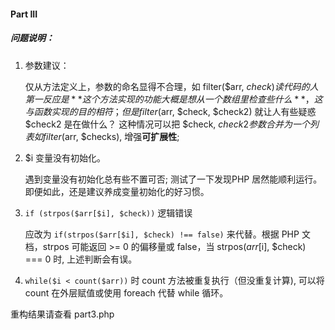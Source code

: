 #### Part III

##### 问题说明：

1. 参数建议：

   仅从方法定义上，参数的命名显得不合理，如 filter($arr, $check) 读代码的人第一反应是 ** 这个方法实现的功能大概是想从一个数组里检查些什么 **，这与函数实现的目的相符；但是 filter($arr, $check, $check2) 就让人有些疑惑 $check2 是在做什么？ 这种情况可以把 $check, $check2 参数合并为一个列表 如 filter($arr, $checks), 增强**可扩展性**;

1. $i 变量没有初始化。

   遇到变量没有初始化总有些不置可否; 测试了一下发现PHP 居然能顺利运行。即便如此，还是建议养成变量初始化的好习惯。
    
1. ```if (strpos($arr[$i], $check))``` 逻辑错误

   应改为 ```if(strpos($arr[$i], $check) !== false)``` 来代替。根据 PHP 文档，strpos 可能返回 >= 0 的偏移量或 false，当 strpos($arr[$i], $check) === 0 时, 上述判断会有误。

1. ```while($i < count($arr))``` 时 count 方法被重复执行（但没重复计算), 可以将 count 在外层赋值或使用 foreach 代替 while 循环。

重构结果请查看 part3.php
